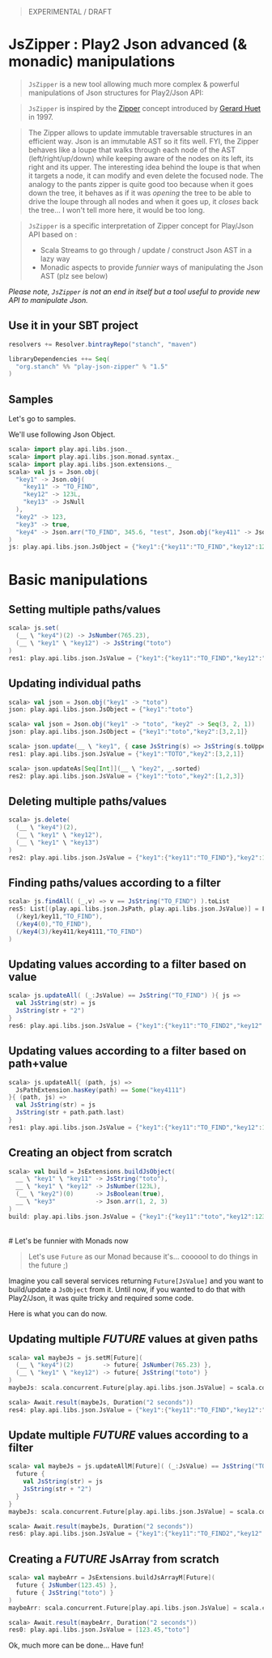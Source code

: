 > EXPERIMENTAL / DRAFT

# JsZipper : Play2 Json advanced (& monadic) manipulations

> `JsZipper` is a new tool allowing much more complex & powerful manipulations of Json structures for Play2/Json API:

> `JsZipper` is inspired by the [Zipper](http://en.wikipedia.org/wiki/Zipper_\(data_structure\)) concept introduced by [Gerard Huet](http://en.wikipedia.org/wiki/G%C3%A9rard_Huet) in 1997. 

>The Zipper allows to update immutable traversable structures in an efficient way. Json is an immutable AST so it fits well. FYI, the Zipper behaves like a loupe that walks through each node of the AST (left/right/up/down) while keeping aware of the nodes on its left, its right and its upper. The interesting idea behind the loupe is that when it targets a node, it can modify and even delete the focused node. The analogy to the pants zipper is quite good too because when it goes down the tree, it behaves as if it was <i>opening</i> the tree to be able to drive the loupe through all nodes and when it goes up, it <i>closes</i> back the tree... I won't tell more here, it would be too long.

> `JsZipper` is a specific interpretation of Zipper concept for Play/Json API based on :
>   - Scala Streams to go through / update / construct Json AST in a lazy way
>   - Monadic aspects to provide _funnier_ ways of manipulating the Json AST (plz see below)

_Please note, `JsZipper` is not an end in itself but a tool useful to provide new API to manipulate Json._

## Use it in your SBT project

```scala
resolvers += Resolver.bintrayRepo("stanch", "maven")

libraryDependencies ++= Seq(
  "org.stanch" %% "play-json-zipper" % "1.5"
)
```

## Samples

Let's go to samples.

We'll use following Json Object.

```scala
scala> import play.api.libs.json._
scala> import play.api.libs.json.monad.syntax._
scala> import play.api.libs.json.extensions._
scala> val js = Json.obj(
  "key1" -> Json.obj(
    "key11" -> "TO_FIND",
    "key12" -> 123L,
    "key13" -> JsNull
  ),
  "key2" -> 123,
  "key3" -> true,
  "key4" -> Json.arr("TO_FIND", 345.6, "test", Json.obj("key411" -> Json.obj("key4111" -> "TO_FIND")))
)
js: play.api.libs.json.JsObject = {"key1":{"key11":"TO_FIND","key12":123,"key13":null},"key2":123,"key3":true,"key4":["TO_FIND",345.6,"test",{"key411":{"key4111":"TO_FIND"}}]}
```

# Basic manipulations

## Setting multiple paths/values 

```scala
scala> js.set(
  (__ \ "key4")(2) -> JsNumber(765.23),
  (__ \ "key1" \ "key12") -> JsString("toto")
)
res1: play.api.libs.json.JsValue = {"key1":{"key11":"TO_FIND","key12":"toto","key13":null},"key2":123,"key3":true,"key4":["TO_FIND",345.6,765.23,{"key411":{"key4111":"TO_FIND"}}]}
```

## Updating individual paths

```scala
scala> val json = Json.obj("key1" -> "toto")
json: play.api.libs.json.JsObject = {"key1":"toto"}

scala> val json = Json.obj("key1" -> "toto", "key2" -> Seq(3, 2, 1))
json: play.api.libs.json.JsObject = {"key1":"toto","key2":[3,2,1]}

scala> json.update(__ \ "key1", { case JsString(s) => JsString(s.toUpperCase); case other => other })
res1: play.api.libs.json.JsValue = {"key1":"TOTO","key2":[3,2,1]}

scala> json.updateAs[Seq[Int]](__ \ "key2", _.sorted)
res2: play.api.libs.json.JsValue = {"key1":"toto","key2":[1,2,3]}
```

## Deleting multiple paths/values

```scala
scala> js.delete(
  (__ \ "key4")(2),
  (__ \ "key1" \ "key12"),
  (__ \ "key1" \ "key13")
)
res2: play.api.libs.json.JsValue = {"key1":{"key11":"TO_FIND"},"key2":123,"key3":true,"key4":["TO_FIND",345.6,{"key411":{"key4111":"TO_FIND"}}]}
```

## Finding paths/values according to a filter

```scala
scala> js.findAll( (_,v) => v == JsString("TO_FIND") ).toList
res5: List[(play.api.libs.json.JsPath, play.api.libs.json.JsValue)] = List(
  (/key1/key11,"TO_FIND"), 
  (/key4(0),"TO_FIND"), 
  (/key4(3)/key411/key4111,"TO_FIND")
)
```

## Updating values according to a filter based on value

```scala
scala> js.updateAll( (_:JsValue) == JsString("TO_FIND") ){ js =>
  val JsString(str) = js
  JsString(str + "2")
}
res6: play.api.libs.json.JsValue = {"key1":{"key11":"TO_FIND2","key12":123,"key13":null},"key2":123,"key3":true,"key4":["TO_FIND2",345.6,"test",{"key411":{"key4111":"TO_FIND2"}}]}
```

## Updating values according to a filter based on path+value

```scala
scala> js.updateAll{ (path, js) =>
  JsPathExtension.hasKey(path) == Some("key4111")
}{ (path, js) =>
  val JsString(str) = js
  JsString(str + path.path.last)
}
res1: play.api.libs.json.JsValue = {"key1":{"key11":"TO_FIND","key12":123,"key13":null},"key2":123,"key3":true,"key4":["TO_FIND",345.6,"test",{"key411":{"key4111":"TO_FIND/key4111"}}]}
```

## Creating an object from scratch

```scala
scala> val build = JsExtensions.buildJsObject( 
  __ \ "key1" \ "key11" -> JsString("toto"),
  __ \ "key1" \ "key12" -> JsNumber(123L),
  (__ \ "key2")(0)      -> JsBoolean(true),
  __ \ "key3"           -> Json.arr(1, 2, 3)
)
build: play.api.libs.json.JsValue = {"key1":{"key11":"toto","key12":123},"key3":[1,2,3],"key2":[true]}
```

<br/>
# Let's be funnier with Monads now

> Let's use `Future` as our Monad because it's... coooool to do things in the future ;)

Imagine you call several services returning `Future[JsValue]` and you want to build/update a `JsObject` from it. 
Until now, if you wanted to do that with Play2/Json, it was quite tricky and required some code.

Here is what you can do now.

## Updating multiple _FUTURE_ values at given paths

```scala
scala> val maybeJs = js.setM[Future](
  (__ \ "key4")(2)        -> future{ JsNumber(765.23) },
  (__ \ "key1" \ "key12") -> future{ JsString("toto") }
)
maybeJs: scala.concurrent.Future[play.api.libs.json.JsValue] = scala.concurrent.impl.Promise$DefaultPromise@6beb722d

scala> Await.result(maybeJs, Duration("2 seconds"))
res4: play.api.libs.json.JsValue = {"key1":{"key11":"TO_FIND","key12":"toto","key13":null},"key2":123,"key3":true,"key4":["TO_FIND",345.6,765.23,{"key411":{"key4111":"TO_FIND"}}]}
```

## Update multiple _FUTURE_ values according to a filter

```scala
scala> val maybeJs = js.updateAllM[Future]( (_:JsValue) == JsString("TO_FIND") ){ js =>
  future {
    val JsString(str) = js
    JsString(str + "2")
  }
}
maybeJs: scala.concurrent.Future[play.api.libs.json.JsValue] = scala.concurrent.impl.Promise$DefaultPromise@35a4bb1a

scala> Await.result(maybeJs, Duration("2 seconds"))
res6: play.api.libs.json.JsValue = {"key1":{"key11":"TO_FIND2","key12":123,"key13":null},"key2":123,"key3":true,"key4":["TO_FIND2",345.6,"test",{"key411":{"key4111":"TO_FIND2"}}]}
```

## Creating a _FUTURE_ JsArray from scratch

```scala
scala> val maybeArr = JsExtensions.buildJsArrayM[Future](
  future { JsNumber(123.45) },
  future { JsString("toto") }
)
maybeArr: scala.concurrent.Future[play.api.libs.json.JsValue] = scala.concurrent.impl.Promise$DefaultPromise@220d48e4

scala> Await.result(maybeArr, Duration("2 seconds"))
res0: play.api.libs.json.JsValue = [123.45,"toto"]
```

Ok, much more can be done...
Have fun!
